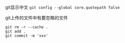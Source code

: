 git显示中文
`git config --global core.quotepath false`

git上传的文件中有要忽略的文件
```
git rm -r --cache .
git add .
git commit -m 'xxx'
```
